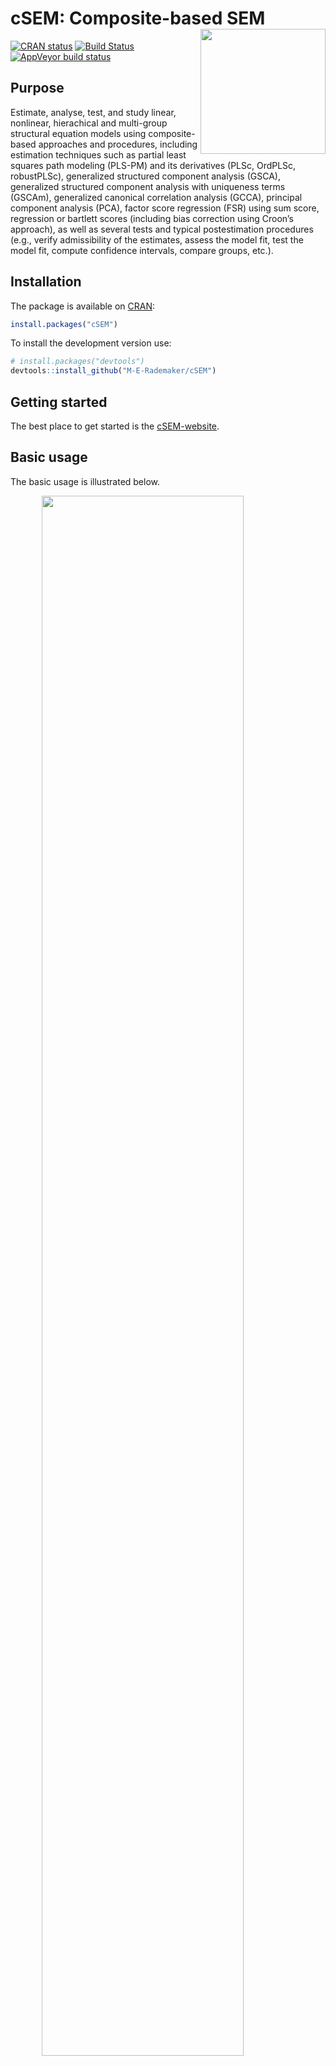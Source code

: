 
<!-- README.md is generated from README.Rmd. Please edit that file -->

# cSEM: Composite-based SEM <img src='man/figures/cSEMsticker.svg' align="right" height="200" /></a>

[![CRAN
status](https://www.r-pkg.org/badges/version/cSEM)](https://cran.r-project.org/package=cSEM)
[![Build
Status](https://travis-ci.com/M-E-Rademaker/cSEM.svg?branch=master)](https://travis-ci.com/M-E-Rademaker/cSEM)
[![AppVeyor build
status](https://ci.appveyor.com/api/projects/status/github/M-E-Rademaker/cSEM?branch=master&svg=true)](https://ci.appveyor.com/project/M-E-Rademaker/csem)

<!-- WARNING: THIS IS WORK IN PROGRESS. BREAKING CHANGES TO THE API ARE VERY LIKELY.  -->

<!--          Use the package with caution and please report bugs to [the package developers](mailto:manuel.rademaker@uni-wuerzburg.de;f.schuberth@utwente.nl).  -->

<!--          The first stable relase will be version 0.0.1, most likely towards the end -->

<!--          of 2019. -->

## Purpose

Estimate, analyse, test, and study linear, nonlinear, hierachical and
multi-group structural equation models using composite-based approaches
and procedures, including estimation techniques such as partial least
squares path modeling (PLS-PM) and its derivatives (PLSc, OrdPLSc,
robustPLSc), generalized structured component analysis (GSCA),
generalized structured component analysis with uniqueness terms (GSCAm),
generalized canonical correlation analysis (GCCA), principal component
analysis (PCA), factor score regression (FSR) using sum score,
regression or bartlett scores (including bias correction using Croon’s
approach), as well as several tests and typical postestimation
procedures (e.g., verify admissibility of the estimates, assess the
model fit, test the model fit, compute confidence intervals, compare
groups, etc.).

## Installation

The package is available on [CRAN](https://cran.r-project.org/):

``` r
install.packages("cSEM")
```

To install the development version use:

``` r
# install.packages("devtools")
devtools::install_github("M-E-Rademaker/cSEM")
```

## Getting started

The best place to get started is the
[cSEM-website](https://m-e-rademaker.github.io/cSEM/).

<!-- ## Philosophy -->

<!-- - First and foremost: `cSEM` has a user-centered design!. "User-centered" mainly  -->

<!--   boils down to: `cSEM` is easy, i.e. intuitive to use by non-R experts!  -->

<!-- - Modern in a sense that the package integrates modern developments within  -->

<!--   the R community. This mainly includes ideas/recommendations/design choices that -->

<!--   fead into the packages of the [tidyverse](https://github.com/tidyverse/tidyverse). -->

<!-- - State of the art in a sense that we seek to quickly implement recent methodological -->

<!--   developments in composite-based SEM.  -->

## Basic usage

The basic usage is illustrated below.

<img src="man/figures/api.png" width="80%" style="display: block; margin: auto;" />

Usully, using `cSEM` is the same 3 step procedure:

> 1.  Pick a dataset and specify a model using [lavaan
>     syntax](http://lavaan.ugent.be/tutorial/syntax1.html)
> 2.  Use `csem()`
> 3.  Apply one of the postestimation functions listed below on the
>     resulting object.

## Postestimation functions

There are five major postestimation verbs, four test family functions
and two do-family of function:

  - `assess()` : assess the model using common quality criteria
  - `infer()` : calculate common inferencial quantities (e.g., standard
    errors, confidence intervals)
  - `predict()` : predict endogenous indicator values
  - `summarize()` : summarize the results
  - `verify()` : verify admissibility of the estimates

Tests are performed by using the test family of functions. Currently the
following tests are implemented:

  - `testOMF()` : performs a test for overall model fit
  - `testMICOM()` : performs a test for composite measurement invariance
  - `testMGD()` : performs several tests to assess multi-group
    differences
  - `testHausman()` : performs the regression-based Hausman test to test
    for endogeneity

Other miscellaneous postestimation functions belong do the do-family of
functions. Currently two do functions are implemented:

  - `doFloodlightAnalysis()`: performs a floodlight analysis
  - `doRedundancyAnalysis()`: performs a redundancy analysis

All functions require a `cSEMResults` object.

## Example

Models are defined using [lavaan
syntax](http://lavaan.ugent.be/tutorial/syntax1.html) with some slight
modifications (see the [Specifying a
model](https://m-e-rademaker.github.io/cSEM/articles/cSEM.html#using-csem)
section on the [cSEM-website](https://m-e-rademaker.github.io/cSEM/)).
For illustration we use the build-in and well-known `satisfaction`
dataset.

``` r
require(cSEM)
    
## Note: The operator "<~" tells cSEM that the construct to its left is modelled
##       as a composite.
##       The operator "=~" tells cSEM that the construct to its left is modelled
##       as a common factor.
##       The operator "~" tells cSEM which are the dependent (left-hand side) and
##       independent variables (right-hand side).
    
model <- "
# Structural model
EXPE ~ IMAG
QUAL ~ EXPE
VAL  ~ EXPE + QUAL
SAT  ~ IMAG + EXPE + QUAL + VAL 
LOY  ~ IMAG + SAT

# Composite model
IMAG <~ imag1 + imag2 + imag3
EXPE <~ expe1 + expe2 + expe3 
QUAL <~ qual1 + qual2 + qual3 + qual4 + qual5
VAL  <~ val1  + val2  + val3

# Reflective measurement model
SAT  =~ sat1  + sat2  + sat3  + sat4
LOY  =~ loy1  + loy2  + loy3  + loy4
"
```

The estimation is conducted using the `csem()` function.

``` r
# Estimate using defaults
res <- csem(.data = satisfaction, .model = model)
res
```

    ## ________________________________________________________________________________
    ## ----------------------------------- Overview -----------------------------------
    ## 
    ## Estimation was successful.
    ## 
    ## The result is a list of class cSEMResults with list elements:
    ## 
    ##  - Estimates
    ##  - Information
    ## 
    ## To get an overview or help type:
    ## 
    ##  - ?cSEMResults
    ##  - str(<object-name>)
    ##  - listviewer::jsondedit(<object-name>, mode = 'view')
    ## 
    ## If you wish to access the list elements directly type e.g. 
    ## 
    ##  - <object-name>$Estimates
    ## 
    ## Available postestimation commands:
    ## 
    ##  - assess(<object-name>)
    ##  - infer(<object-name)
    ##  - predict(<object-name>)
    ##  - summarize(<object-name>)
    ##  - verify(<object-name>)
    ## ________________________________________________________________________________

This is equal to:

``` r
csem(
   .data                        = satisfaction,
   .model                       = model,
   .approach_cor_robust         = "none",
   .approach_nl                 = "sequential",
   .approach_paths              = "OLS",
   .approach_weights            = "PLS-PM",
   .conv_criterion              = "diff_absolute",
   .disattenuate                = TRUE,
   .dominant_indicators         = NULL,
   .estimate_structural         = TRUE,
   .id                          = NULL,
   .iter_max                    = 100,
   .normality                   = FALSE,
   .PLS_approach_cf             = "dist_squared_euclid",
   .PLS_ignore_structural_model = FALSE,
   .PLS_modes                   = NULL,
   .PLS_weight_scheme_inner     = "path",
   .reliabilities               = NULL,
   .starting_values             = NULL,
   .tolerance                   = 1e-05,
   .resample_method             = "none", 
   .resample_method2            = "none",
   .R                           = 499,
   .R2                          = 199,
   .handle_inadmissibles        = "drop",
   .user_funs                   = NULL,
   .eval_plan                   = "sequential",
   .seed                        = NULL,
   .sign_change_option          = "none"
    )
```

The result is always a named list of class `cSEMResults`.

To access list elements use `$`:

``` r
res$Estimates$Loading_estimates 
res$Information$Model
```

A useful tool to examine a list is the [listviewer
package](https://github.com/timelyportfolio/listviewer). If you are new
to `cSEM` this might be a good way to familiarize yourself with the
structure of a `cSEMResults` object.

``` r
listviewer::jsonedit(res, mode = "view") # requires the listviewer package.
```

Apply postestimation functions:

``` r
## Get a summary
summarize(res) 
```

    ## ________________________________________________________________________________
    ## ----------------------------------- Overview -----------------------------------
    ## 
    ##  General information:
    ##  ------------------------
    ##  Estimation status                = Ok
    ##  Number of observations           = 250
    ##  Weight estimator                 = PLS-PM
    ##  Inner weighting scheme           = path
    ##  Type of indicator correlation    = Pearson
    ##  Path model estimator             = OLS
    ##  Second order approach            = NA
    ##  Type of path model               = Linear
    ##  Disattenuated                    = Yes (PLSc)
    ## 
    ##  Construct details:
    ##  ------------------
    ##  Name  Modeled as     Order         Mode 
    ## 
    ##  IMAG  Composite      First order   modeB
    ##  EXPE  Composite      First order   modeB
    ##  QUAL  Composite      First order   modeB
    ##  VAL   Composite      First order   modeB
    ##  SAT   Common factor  First order   modeA
    ##  LOY   Common factor  First order   modeA
    ## 
    ## ----------------------------------- Estimates ----------------------------------
    ## 
    ## Estimated path coefficients:
    ## ============================
    ##   Path           Estimate  Std. error   t-stat.   p-value
    ##   EXPE ~ IMAG      0.4714          NA        NA        NA
    ##   QUAL ~ EXPE      0.8344          NA        NA        NA
    ##   VAL ~ EXPE       0.0457          NA        NA        NA
    ##   VAL ~ QUAL       0.7013          NA        NA        NA
    ##   SAT ~ IMAG       0.2450          NA        NA        NA
    ##   SAT ~ EXPE      -0.0172          NA        NA        NA
    ##   SAT ~ QUAL       0.2215          NA        NA        NA
    ##   SAT ~ VAL        0.5270          NA        NA        NA
    ##   LOY ~ IMAG       0.1819          NA        NA        NA
    ##   LOY ~ SAT        0.6283          NA        NA        NA
    ## 
    ## Estimated loadings:
    ## ===================
    ##   Loading          Estimate  Std. error   t-stat.   p-value
    ##   IMAG =~ imag1      0.6306          NA        NA        NA
    ##   IMAG =~ imag2      0.9246          NA        NA        NA
    ##   IMAG =~ imag3      0.9577          NA        NA        NA
    ##   EXPE =~ expe1      0.7525          NA        NA        NA
    ##   EXPE =~ expe2      0.9348          NA        NA        NA
    ##   EXPE =~ expe3      0.7295          NA        NA        NA
    ##   QUAL =~ qual1      0.7861          NA        NA        NA
    ##   QUAL =~ qual2      0.9244          NA        NA        NA
    ##   QUAL =~ qual3      0.7560          NA        NA        NA
    ##   QUAL =~ qual4      0.7632          NA        NA        NA
    ##   QUAL =~ qual5      0.7834          NA        NA        NA
    ##   VAL =~ val1        0.9518          NA        NA        NA
    ##   VAL =~ val2        0.8056          NA        NA        NA
    ##   VAL =~ val3        0.6763          NA        NA        NA
    ##   SAT =~ sat1        0.9243          NA        NA        NA
    ##   SAT =~ sat2        0.8813          NA        NA        NA
    ##   SAT =~ sat3        0.7127          NA        NA        NA
    ##   SAT =~ sat4        0.7756          NA        NA        NA
    ##   LOY =~ loy1        0.9097          NA        NA        NA
    ##   LOY =~ loy2        0.5775          NA        NA        NA
    ##   LOY =~ loy3        0.9043          NA        NA        NA
    ##   LOY =~ loy4        0.4917          NA        NA        NA
    ## 
    ## Estimated weights:
    ## ==================
    ##   Weights          Estimate  Std. error   t-stat.   p-value
    ##   IMAG <~ imag1      0.0156          NA        NA        NA
    ##   IMAG <~ imag2      0.4473          NA        NA        NA
    ##   IMAG <~ imag3      0.6020          NA        NA        NA
    ##   EXPE <~ expe1      0.2946          NA        NA        NA
    ##   EXPE <~ expe2      0.6473          NA        NA        NA
    ##   EXPE <~ expe3      0.2374          NA        NA        NA
    ##   QUAL <~ qual1      0.2370          NA        NA        NA
    ##   QUAL <~ qual2      0.4712          NA        NA        NA
    ##   QUAL <~ qual3      0.1831          NA        NA        NA
    ##   QUAL <~ qual4      0.1037          NA        NA        NA
    ##   QUAL <~ qual5      0.2049          NA        NA        NA
    ##   VAL <~ val1        0.7163          NA        NA        NA
    ##   VAL <~ val2        0.2202          NA        NA        NA
    ##   VAL <~ val3        0.2082          NA        NA        NA
    ##   SAT <~ sat1        0.3209          NA        NA        NA
    ##   SAT <~ sat2        0.3059          NA        NA        NA
    ##   SAT <~ sat3        0.2474          NA        NA        NA
    ##   SAT <~ sat4        0.2692          NA        NA        NA
    ##   LOY <~ loy1        0.3834          NA        NA        NA
    ##   LOY <~ loy2        0.2434          NA        NA        NA
    ##   LOY <~ loy3        0.3812          NA        NA        NA
    ##   LOY <~ loy4        0.2073          NA        NA        NA
    ## 
    ## Estimated indicator correlations:
    ## =================================
    ##   Correlation       Estimate  Std. error   t-stat.   p-value
    ##   imag1 ~~ imag2      0.6437          NA        NA        NA
    ##   imag1 ~~ imag3      0.5433          NA        NA        NA
    ##   imag2 ~~ imag3      0.7761          NA        NA        NA
    ##   expe1 ~~ expe2      0.5353          NA        NA        NA
    ##   expe1 ~~ expe3      0.4694          NA        NA        NA
    ##   expe2 ~~ expe3      0.5467          NA        NA        NA
    ##   qual1 ~~ qual2      0.6053          NA        NA        NA
    ##   qual1 ~~ qual3      0.5406          NA        NA        NA
    ##   qual1 ~~ qual4      0.5662          NA        NA        NA
    ##   qual1 ~~ qual5      0.5180          NA        NA        NA
    ##   qual2 ~~ qual3      0.6187          NA        NA        NA
    ##   qual2 ~~ qual4      0.6517          NA        NA        NA
    ##   qual2 ~~ qual5      0.6291          NA        NA        NA
    ##   qual3 ~~ qual4      0.4752          NA        NA        NA
    ##   qual3 ~~ qual5      0.5074          NA        NA        NA
    ##   qual4 ~~ qual5      0.6402          NA        NA        NA
    ##   val1 ~~ val2        0.6344          NA        NA        NA
    ##   val1 ~~ val3        0.4602          NA        NA        NA
    ##   val2 ~~ val3        0.6288          NA        NA        NA
    ## 
    ## ------------------------------------ Effects -----------------------------------
    ## 
    ## Estimated total effects:
    ## ========================
    ##   Total effect    Estimate  Std. error   t-stat.   p-value
    ##   EXPE ~ IMAG       0.4714          NA        NA        NA
    ##   QUAL ~ IMAG       0.3933          NA        NA        NA
    ##   QUAL ~ EXPE       0.8344          NA        NA        NA
    ##   VAL ~ IMAG        0.2974          NA        NA        NA
    ##   VAL ~ EXPE        0.6309          NA        NA        NA
    ##   VAL ~ QUAL        0.7013          NA        NA        NA
    ##   SAT ~ IMAG        0.4807          NA        NA        NA
    ##   SAT ~ EXPE        0.5001          NA        NA        NA
    ##   SAT ~ QUAL        0.5911          NA        NA        NA
    ##   SAT ~ VAL         0.5270          NA        NA        NA
    ##   LOY ~ IMAG        0.4840          NA        NA        NA
    ##   LOY ~ EXPE        0.3142          NA        NA        NA
    ##   LOY ~ QUAL        0.3714          NA        NA        NA
    ##   LOY ~ VAL         0.3311          NA        NA        NA
    ##   LOY ~ SAT         0.6283          NA        NA        NA
    ## 
    ## Estimated indirect effects:
    ## ===========================
    ##   Indirect effect    Estimate  Std. error   t-stat.   p-value
    ##   QUAL ~ IMAG          0.3933          NA        NA        NA
    ##   VAL ~ IMAG           0.2974          NA        NA        NA
    ##   VAL ~ EXPE           0.5852          NA        NA        NA
    ##   SAT ~ IMAG           0.2357          NA        NA        NA
    ##   SAT ~ EXPE           0.5173          NA        NA        NA
    ##   SAT ~ QUAL           0.3696          NA        NA        NA
    ##   LOY ~ IMAG           0.3020          NA        NA        NA
    ##   LOY ~ EXPE           0.3142          NA        NA        NA
    ##   LOY ~ QUAL           0.3714          NA        NA        NA
    ##   LOY ~ VAL            0.3311          NA        NA        NA
    ## ________________________________________________________________________________

``` r
## Verify admissibility of the results
verify(res) 
```

    ## ________________________________________________________________________________
    ## 
    ## Verify admissibility:
    ## 
    ##   admissible
    ## 
    ## Details:
    ## 
    ##   Code   Status    Description
    ##   1      ok        Convergence achieved                                   
    ##   2      ok        All absolute standardized loading estimates <= 1       
    ##   3      ok        Construct VCV is positive semi-definite                
    ##   4      ok        All reliability estimates <= 1                         
    ##   5      ok        Model-implied indicator VCV is positive semi-definite  
    ## ________________________________________________________________________________

``` r
## Test overall model fit
testOMF(res, .verbose = FALSE)
```

    ## ________________________________________________________________________________
    ## --------- Test for overall model fit based on Beran & Srivastava (1985) --------
    ## 
    ## Null hypothesis:
    ## 
    ##                                                 +------------------------------------------------------------+
    ##                                                 |                                                            |
    ##                                                 |   H0: Population indicator covariance matrix is equal to   |
    ##                                                 |   model-implied indicator covariance matrix.               |
    ##                                                 |                                                            |
    ##                                                 +------------------------------------------------------------+
    ## 
    ## Test statistic and critical value: 
    ## 
    ##                                      Critical value
    ##  Distance measure    Test statistic    95%   
    ##  dG                      0.6493      0.3183  
    ##  SRMR                    0.0940      0.0510  
    ##  dL                      2.2340      0.6580  
    ##  
    ## 
    ## Decision: 
    ## 
    ##                          Significance level
    ##  Distance measure          95%   
    ##  dG                      reject  
    ##  SRMR                    reject  
    ##  dL                      reject  
    ##  
    ## Additonal information:
    ## 
    ##  Out of 499 bootstrap replications 466 are admissible.
    ##  See ?verify() for what constitutes an inadmissible result.
    ## 
    ##  The seed used was: -896903287
    ## ________________________________________________________________________________

``` r
## Assess the model
assess(res)
```

    ## ________________________________________________________________________________
    ## 
    ##  Construct        AVE           R2          R2_adj    
    ##  SAT            0.6851        0.7624        0.7585    
    ##  LOY            0.5552        0.5868        0.5834    
    ## 
    ## -------------- Common (internal consistency) reliability estimates -------------
    ## 
    ##  Construct Cronbachs_alpha   Joereskogs_rho   Dijkstra-Henselers_rho_A 
    ##  SAT        0.8940           0.8960                0.9051          
    ##  LOY        0.8194           0.8237                0.8761          
    ## 
    ## ----------- Alternative (internal consistency) reliability estimates -----------
    ## 
    ##  Construct       RhoC         RhoC_mm    RhoC_weighted
    ##  SAT            0.8960        0.8938        0.9051    
    ##  LOY            0.8237        0.8011        0.8761    
    ## 
    ##  Construct  RhoC_weighted_mm     RhoT      RhoT_weighted
    ##  SAT            0.9051        0.8940        0.8869    
    ##  LOY            0.8761        0.8194        0.7850    
    ## 
    ## --------------------------- Distance and fit measures --------------------------
    ## 
    ##  Geodesic distance           = 0.6493432
    ##  Squared Euclidian distance  = 2.23402
    ##  ML distance                 = 2.921932
    ## 
    ##  Chi_square     = 727.5611
    ##  Chi_square_df  = 4.181386
    ##  CFI            = 0.8573048
    ##  GFI            = 0.9642375
    ##  IFI            = 0.8593711
    ##  NFI            = 0.8229918
    ##  NNFI           = 0.8105598
    ##  RMSEA          = 0.1130338
    ##  RMS_theta      = 0.05069299
    ##  SRMR           = 0.09396871
    ## 
    ##  Degrees of freedom    = 174
    ## 
    ## ----------------------- Variance inflation factors (VIFs) ----------------------
    ## 
    ##   Dependent construct: 'VAL'
    ## 
    ##  Independent construct    VIF value 
    ##  EXPE                      3.2928   
    ##  QUAL                      3.2928   
    ##  IMAG                      0.0000   
    ##  VAL                       0.0000   
    ##  SAT                       0.0000   
    ## 
    ##   Dependent construct: 'SAT'
    ## 
    ##  Independent construct    VIF value 
    ##  EXPE                      3.2985   
    ##  QUAL                      4.4151   
    ##  IMAG                      1.7280   
    ##  VAL                       2.6726   
    ##  SAT                       0.0000   
    ## 
    ##   Dependent construct: 'LOY'
    ## 
    ##  Independent construct    VIF value 
    ##  EXPE                      0.0000   
    ##  QUAL                      0.0000   
    ##  IMAG                      1.9345   
    ##  VAL                       0.0000   
    ##  SAT                       1.9345   
    ## 
    ## -------------------------- Effect sizes (Cohen's f^2) --------------------------
    ## 
    ##   Dependent construct: 'EXPE'
    ## 
    ##  Independent construct   Effect size
    ##  IMAG                      0.2856   
    ## 
    ##   Dependent construct: 'QUAL'
    ## 
    ##  Independent construct   Effect size
    ##  EXPE                      2.2928   
    ## 
    ##   Dependent construct: 'VAL'
    ## 
    ##  Independent construct   Effect size
    ##  EXPE                      0.0014   
    ##  QUAL                      0.3301   
    ## 
    ##   Dependent construct: 'SAT'
    ## 
    ##  Independent construct   Effect size
    ##  IMAG                      0.1462   
    ##  EXPE                      0.0004   
    ##  QUAL                      0.0468   
    ##  VAL                       0.4373   
    ## 
    ##   Dependent construct: 'LOY'
    ## 
    ##  Independent construct   Effect size
    ##  IMAG                      0.0414   
    ##  SAT                       0.4938   
    ## 
    ## ------------------------------ Validity assessment -----------------------------
    ## 
    ##  Heterotrait-montrait ratio of correlation matrix (HTMT matrix)
    ## 
    ##           SAT LOY
    ## SAT 0.0000000   0
    ## LOY 0.7432489   0
    ## 
    ## 
    ##  Fornell-Larcker matrix
    ## 
    ##           SAT       LOY
    ## SAT 0.6851491 0.5696460
    ## LOY 0.5696460 0.5551718
    ## 
    ## ________________________________________________________________________________

``` r
## Predict indicator scores of endogenous constructs
predict(res)
```

    ## ________________________________________________________________________________
    ## ----------------------------------- Overview -----------------------------------
    ## 
    ##  Number of obs. training          = 225
    ##  Number of obs. test              = 25
    ##  Number of cv folds               = 10
    ##  Number of repetitions            = 10
    ##  Handle inadmissibles             = stop
    ##  Target                           = 'PLS-PM'
    ##  Benchmark                        = 'lm'
    ## 
    ## ------------------------------ Prediction metrics ------------------------------
    ## 
    ## 
    ##   Name      MAE target  MAE benchmark  RMSE target RMSE benchmark   Q2_predict
    ##   expe1         1.4537         1.5644       1.9062         2.0935       0.0556
    ##   expe2         1.4136         1.4797       1.9359         2.0300       0.2002
    ##   expe3         1.6323         1.7263       2.1266         2.2216       0.1246
    ##   qual1         1.4744         1.5444       1.9288         2.0642       0.1153
    ##   qual2         1.5805         1.5375       2.0414         2.0606       0.2178
    ##   qual3         1.7326         1.7254       2.2234         2.2791       0.1192
    ##   qual4         1.2336         1.1957       1.5969         1.6277       0.2334
    ##   qual5         1.5075         1.5027       1.9356         1.9555       0.1981
    ##   val1          1.4485         1.3628       1.8727         1.7653       0.2488
    ##   val2          1.2290         1.2064       1.6516         1.7138       0.1719
    ##   val3          1.4793         1.3782       1.9681         1.9315       0.1486
    ##   sat1          1.2466         1.2319       1.6474         1.6191       0.3396
    ##   sat2          1.2337         1.1939       1.6430         1.6249       0.3078
    ##   sat3          1.3417         1.2751       1.6757         1.7204       0.2085
    ##   sat4          1.3186         1.2607       1.6706         1.6342       0.2756
    ##   loy1          1.6949         1.6582       2.2347         2.2231       0.2685
    ##   loy2          1.4851         1.4725       1.9102         1.9772       0.1335
    ##   loy3          1.7073         1.6696       2.2809         2.2691       0.2718
    ##   loy4          1.6890         1.6653       2.1766         2.2923       0.0879
    ## ________________________________________________________________________________

#### Resampling and Inference

By default no inferential quantities are calculated since most
composite-based estimators have no closed-form expressions for standard
errors. Resampling is used instead. `cSEM` mostly relies on the
`bootstrap` procedure (although `jackknife` is implemented as well) to
estimate standard errors, test statistics, and critical quantiles.

`cSEM` offers two ways to compute resamples:

1.  Setting `.resample_method` in `csem()` to `"jackkinfe"` or
    `"bootstrap"` and subsequently using postestimation functions
    `summarize()` or `infer()`.
2.  The same result is achieved by passing a `cSEMResults` object to
    `resamplecSEMResults()` and subsequently using postestimation
    functions `summarize()` or `infer()`.

<!-- end list -->

``` r
# Setting `.resample_method`
b1 <- csem(.data = satisfaction, .model = model, .resample_method = "bootstrap")
# Using resamplecSEMResults()
b2 <- resamplecSEMResults(res)
```

Now `summarize()` shows inferencial quantities as well:

``` r
summarize(b1)
```

    ## ________________________________________________________________________________
    ## ----------------------------------- Overview -----------------------------------
    ## 
    ##  General information:
    ##  ------------------------
    ##  Estimation status                = Ok
    ##  Number of observations           = 250
    ##  Weight estimator                 = PLS-PM
    ##  Inner weighting scheme           = path
    ##  Type of indicator correlation    = Pearson
    ##  Path model estimator             = OLS
    ##  Second order approach            = NA
    ##  Type of path model               = Linear
    ##  Disattenuated                    = Yes (PLSc)
    ## 
    ##  Resample information:
    ##  ---------------------
    ##  Resample methode                 = bootstrap
    ##  Number of resamples              = 499
    ##  Number of admissible results     = 483
    ##  Approach to handle inadmissibles = drop
    ##  Sign change option               = none
    ##  Random seed                      = 551525737
    ## 
    ##  Construct details:
    ##  ------------------
    ##  Name  Modeled as     Order         Mode 
    ## 
    ##  IMAG  Composite      First order   modeB
    ##  EXPE  Composite      First order   modeB
    ##  QUAL  Composite      First order   modeB
    ##  VAL   Composite      First order   modeB
    ##  SAT   Common factor  First order   modeA
    ##  LOY   Common factor  First order   modeA
    ## 
    ## ----------------------------------- Estimates ----------------------------------
    ## 
    ## Estimated path coefficients:
    ## ============================
    ##                                                              CI_percentile   
    ##   Path           Estimate  Std. error   t-stat.   p-value         95%        
    ##   EXPE ~ IMAG      0.4714      0.0647    7.2864    0.0000 [ 0.3499; 0.5959 ] 
    ##   QUAL ~ EXPE      0.8344      0.0236   35.4025    0.0000 [ 0.7820; 0.8749 ] 
    ##   VAL ~ EXPE       0.0457      0.0882    0.5184    0.6042 [-0.1215; 0.2244 ] 
    ##   VAL ~ QUAL       0.7013      0.0866    8.1010    0.0000 [ 0.5238; 0.8788 ] 
    ##   SAT ~ IMAG       0.2450      0.0571    4.2909    0.0000 [ 0.1358; 0.3590 ] 
    ##   SAT ~ EXPE      -0.0172      0.0708   -0.2436    0.8076 [-0.1720; 0.1218 ] 
    ##   SAT ~ QUAL       0.2215      0.1084    2.0446    0.0409 [ 0.0207; 0.4494 ] 
    ##   SAT ~ VAL        0.5270      0.0904    5.8307    0.0000 [ 0.3523; 0.6989 ] 
    ##   LOY ~ IMAG       0.1819      0.0837    2.1742    0.0297 [ 0.0412; 0.3519 ] 
    ##   LOY ~ SAT        0.6283      0.0865    7.2650    0.0000 [ 0.4417; 0.7929 ] 
    ## 
    ## Estimated loadings:
    ## ===================
    ##                                                                CI_percentile   
    ##   Loading          Estimate  Std. error   t-stat.   p-value         95%        
    ##   IMAG =~ imag1      0.6306      0.0984    6.4074    0.0000 [ 0.4341; 0.8148 ] 
    ##   IMAG =~ imag2      0.9246      0.0407   22.7049    0.0000 [ 0.8252; 0.9804 ] 
    ##   IMAG =~ imag3      0.9577      0.0298   32.1122    0.0000 [ 0.8818; 0.9937 ] 
    ##   EXPE =~ expe1      0.7525      0.0768    9.7932    0.0000 [ 0.5793; 0.8712 ] 
    ##   EXPE =~ expe2      0.9348      0.0280   33.4437    0.0000 [ 0.8635; 0.9727 ] 
    ##   EXPE =~ expe3      0.7295      0.0744    9.8088    0.0000 [ 0.5719; 0.8437 ] 
    ##   QUAL =~ qual1      0.7861      0.0664   11.8318    0.0000 [ 0.6358; 0.8901 ] 
    ##   QUAL =~ qual2      0.9244      0.0220   41.9460    0.0000 [ 0.8730; 0.9538 ] 
    ##   QUAL =~ qual3      0.7560      0.0637   11.8630    0.0000 [ 0.6043; 0.8527 ] 
    ##   QUAL =~ qual4      0.7632      0.0534   14.3019    0.0000 [ 0.6385; 0.8563 ] 
    ##   QUAL =~ qual5      0.7834      0.0451   17.3826    0.0000 [ 0.6817; 0.8603 ] 
    ##   VAL =~ val1        0.9518      0.0240   39.7358    0.0000 [ 0.8962; 0.9871 ] 
    ##   VAL =~ val2        0.8056      0.0703   11.4560    0.0000 [ 0.6485; 0.9164 ] 
    ##   VAL =~ val3        0.6763      0.0768    8.8047    0.0000 [ 0.5045; 0.8034 ] 
    ##   SAT =~ sat1        0.9243      0.0233   39.6095    0.0000 [ 0.8735; 0.9626 ] 
    ##   SAT =~ sat2        0.8813      0.0309   28.5575    0.0000 [ 0.8122; 0.9301 ] 
    ##   SAT =~ sat3        0.7127      0.0528   13.4981    0.0000 [ 0.6001; 0.8091 ] 
    ##   SAT =~ sat4        0.7756      0.0522   14.8627    0.0000 [ 0.6575; 0.8658 ] 
    ##   LOY =~ loy1        0.9097      0.0506   17.9929    0.0000 [ 0.7899; 0.9883 ] 
    ##   LOY =~ loy2        0.5775      0.0882    6.5443    0.0000 [ 0.3708; 0.7216 ] 
    ##   LOY =~ loy3        0.9043      0.0428   21.1455    0.0000 [ 0.8114; 0.9747 ] 
    ##   LOY =~ loy4        0.4917      0.0989    4.9746    0.0000 [ 0.2996; 0.6770 ] 
    ## 
    ## Estimated weights:
    ## ==================
    ##                                                                CI_percentile   
    ##   Weights          Estimate  Std. error   t-stat.   p-value         95%        
    ##   IMAG <~ imag1      0.0156      0.1115    0.1402    0.8885 [-0.1890; 0.2620 ] 
    ##   IMAG <~ imag2      0.4473      0.1544    2.8978    0.0038 [ 0.1559; 0.7227 ] 
    ##   IMAG <~ imag3      0.6020      0.1487    4.0476    0.0001 [ 0.2834; 0.8700 ] 
    ##   EXPE <~ expe1      0.2946      0.1159    2.5413    0.0110 [ 0.0735; 0.5269 ] 
    ##   EXPE <~ expe2      0.6473      0.0846    7.6514    0.0000 [ 0.4634; 0.7972 ] 
    ##   EXPE <~ expe3      0.2374      0.0937    2.5330    0.0113 [ 0.0491; 0.4012 ] 
    ##   QUAL <~ qual1      0.2370      0.0906    2.6174    0.0089 [ 0.0848; 0.4188 ] 
    ##   QUAL <~ qual2      0.4712      0.0741    6.3578    0.0000 [ 0.3333; 0.6128 ] 
    ##   QUAL <~ qual3      0.1831      0.0815    2.2472    0.0246 [ 0.0351; 0.3391 ] 
    ##   QUAL <~ qual4      0.1037      0.0562    1.8461    0.0649 [ 0.0053; 0.2260 ] 
    ##   QUAL <~ qual5      0.2049      0.0631    3.2470    0.0012 [ 0.0557; 0.3150 ] 
    ##   VAL <~ val1        0.7163      0.1012    7.0807    0.0000 [ 0.5054; 0.8953 ] 
    ##   VAL <~ val2        0.2202      0.0990    2.2246    0.0261 [ 0.0322; 0.4186 ] 
    ##   VAL <~ val3        0.2082      0.0591    3.5238    0.0004 [ 0.0801; 0.3167 ] 
    ##   SAT <~ sat1        0.3209      0.0161   19.9886    0.0000 [ 0.2931; 0.3561 ] 
    ##   SAT <~ sat2        0.3059      0.0139   21.9914    0.0000 [ 0.2824; 0.3349 ] 
    ##   SAT <~ sat3        0.2474      0.0113   21.9528    0.0000 [ 0.2263; 0.2697 ] 
    ##   SAT <~ sat4        0.2692      0.0124   21.6886    0.0000 [ 0.2460; 0.2931 ] 
    ##   LOY <~ loy1        0.3834      0.0269   14.2687    0.0000 [ 0.3333; 0.4377 ] 
    ##   LOY <~ loy2        0.2434      0.0310    7.8540    0.0000 [ 0.1705; 0.2913 ] 
    ##   LOY <~ loy3        0.3812      0.0282   13.5023    0.0000 [ 0.3275; 0.4379 ] 
    ##   LOY <~ loy4        0.2073      0.0368    5.6291    0.0000 [ 0.1385; 0.2745 ] 
    ## 
    ## Estimated indicator correlations:
    ## =================================
    ##                                                                 CI_percentile   
    ##   Correlation       Estimate  Std. error   t-stat.   p-value         95%        
    ##   imag1 ~~ imag2      0.6437      0.0680    9.4661    0.0000 [ 0.4899; 0.7569 ] 
    ##   imag1 ~~ imag3      0.5433      0.0659    8.2418    0.0000 [ 0.4183; 0.6765 ] 
    ##   imag2 ~~ imag3      0.7761      0.0374   20.7265    0.0000 [ 0.6987; 0.8408 ] 
    ##   expe1 ~~ expe2      0.5353      0.0586    9.1393    0.0000 [ 0.4116; 0.6378 ] 
    ##   expe1 ~~ expe3      0.4694      0.0623    7.5308    0.0000 [ 0.3330; 0.5806 ] 
    ##   expe2 ~~ expe3      0.5467      0.0609    8.9753    0.0000 [ 0.4087; 0.6550 ] 
    ##   qual1 ~~ qual2      0.6053      0.0561   10.7853    0.0000 [ 0.4891; 0.7017 ] 
    ##   qual1 ~~ qual3      0.5406      0.0578    9.3543    0.0000 [ 0.4074; 0.6462 ] 
    ##   qual1 ~~ qual4      0.5662      0.0664    8.5304    0.0000 [ 0.4237; 0.6753 ] 
    ##   qual1 ~~ qual5      0.5180      0.0660    7.8460    0.0000 [ 0.3673; 0.6343 ] 
    ##   qual2 ~~ qual3      0.6187      0.0566   10.9245    0.0000 [ 0.4981; 0.7163 ] 
    ##   qual2 ~~ qual4      0.6517      0.0610   10.6820    0.0000 [ 0.5110; 0.7603 ] 
    ##   qual2 ~~ qual5      0.6291      0.0570   11.0386    0.0000 [ 0.5093; 0.7353 ] 
    ##   qual3 ~~ qual4      0.4752      0.0632    7.5134    0.0000 [ 0.3431; 0.5883 ] 
    ##   qual3 ~~ qual5      0.5074      0.0603    8.4167    0.0000 [ 0.3932; 0.6125 ] 
    ##   qual4 ~~ qual5      0.6402      0.0551   11.6259    0.0000 [ 0.5196; 0.7297 ] 
    ##   val1 ~~ val2        0.6344      0.0569   11.1479    0.0000 [ 0.5165; 0.7448 ] 
    ##   val1 ~~ val3        0.4602      0.0722    6.3728    0.0000 [ 0.3255; 0.5935 ] 
    ##   val2 ~~ val3        0.6288      0.0637    9.8769    0.0000 [ 0.4890; 0.7460 ] 
    ## 
    ## ------------------------------------ Effects -----------------------------------
    ## 
    ## Estimated total effects:
    ## ========================
    ##                                                               CI_percentile   
    ##   Total effect    Estimate  Std. error   t-stat.   p-value         95%        
    ##   EXPE ~ IMAG       0.4714      0.0647    7.2864    0.0000 [ 0.3499; 0.5959 ] 
    ##   QUAL ~ IMAG       0.3933      0.0605    6.4973    0.0000 [ 0.2752; 0.5127 ] 
    ##   QUAL ~ EXPE       0.8344      0.0236   35.4025    0.0000 [ 0.7820; 0.8749 ] 
    ##   VAL ~ IMAG        0.2974      0.0597    4.9808    0.0000 [ 0.1885; 0.4171 ] 
    ##   VAL ~ EXPE        0.6309      0.0510   12.3804    0.0000 [ 0.5293; 0.7153 ] 
    ##   VAL ~ QUAL        0.7013      0.0866    8.1010    0.0000 [ 0.5238; 0.8788 ] 
    ##   SAT ~ IMAG        0.4807      0.0689    6.9762    0.0000 [ 0.3504; 0.6090 ] 
    ##   SAT ~ EXPE        0.5001      0.0582    8.5937    0.0000 [ 0.3814; 0.6061 ] 
    ##   SAT ~ QUAL        0.5911      0.0999    5.9191    0.0000 [ 0.4076; 0.7906 ] 
    ##   SAT ~ VAL         0.5270      0.0904    5.8307    0.0000 [ 0.3523; 0.6989 ] 
    ##   LOY ~ IMAG        0.4840      0.0675    7.1719    0.0000 [ 0.3512; 0.6224 ] 
    ##   LOY ~ EXPE        0.3142      0.0546    5.7592    0.0000 [ 0.2055; 0.4222 ] 
    ##   LOY ~ QUAL        0.3714      0.0876    4.2383    0.0000 [ 0.2181; 0.5695 ] 
    ##   LOY ~ VAL         0.3311      0.0778    4.2581    0.0000 [ 0.1874; 0.4755 ] 
    ##   LOY ~ SAT         0.6283      0.0865    7.2650    0.0000 [ 0.4417; 0.7929 ] 
    ## 
    ## Estimated indirect effects:
    ## ===========================
    ##                                                                  CI_percentile   
    ##   Indirect effect    Estimate  Std. error   t-stat.   p-value         95%        
    ##   QUAL ~ IMAG          0.3933      0.0605    6.4973    0.0000 [ 0.2752; 0.5127 ] 
    ##   VAL ~ IMAG           0.2974      0.0597    4.9808    0.0000 [ 0.1885; 0.4171 ] 
    ##   VAL ~ EXPE           0.5852      0.0748    7.8236    0.0000 [ 0.4308; 0.7232 ] 
    ##   SAT ~ IMAG           0.2357      0.0469    5.0243    0.0000 [ 0.1472; 0.3263 ] 
    ##   SAT ~ EXPE           0.5173      0.0702    7.3687    0.0000 [ 0.3815; 0.6458 ] 
    ##   SAT ~ QUAL           0.3696      0.0614    6.0187    0.0000 [ 0.2475; 0.4840 ] 
    ##   LOY ~ IMAG           0.3020      0.0595    5.0765    0.0000 [ 0.1987; 0.4232 ] 
    ##   LOY ~ EXPE           0.3142      0.0546    5.7592    0.0000 [ 0.2055; 0.4222 ] 
    ##   LOY ~ QUAL           0.3714      0.0876    4.2383    0.0000 [ 0.2181; 0.5695 ] 
    ##   LOY ~ VAL            0.3311      0.0778    4.2581    0.0000 [ 0.1874; 0.4755 ] 
    ## ________________________________________________________________________________

Several resample-based confidence intervals are implemented, see
`?infer()`:

``` r
infer(b1, .quantity = c("CI_standard_z", "CI_percentile")) # no print method yet
```

Both bootstrap and jackknife resampling support platform-independent
multiprocessing as well as setting random seeds via the [future
framework](https://github.com/HenrikBengtsson/future). For
multiprocessing simply set `.eval_plan = "multiprocess"` in which case
the maximum number of available cores is used if not on Windows. On
Windows as many separate R instances are opened in the backround as
there are cores available instead. Note that this naturally has some
overhead so for a small number of resamples multiprocessing will not
always be faster compared to sequential (single core) processing (the
default). Seeds are set via the `.seed` argument.

``` r
b <- csem(
  .data            = satisfaction,
  .model           = model, 
  .resample_method = "bootstrap",
  .R               = 999,
  .seed            = 98234,
  .eval_plan       = "multiprocess")
```
